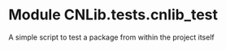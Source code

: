 Module CNLib.tests.cnlib_test
=============================
A simple script to test a package from within the project itself